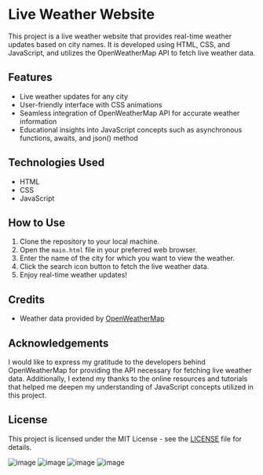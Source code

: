 # Live Weather Website

This project is a live weather website that provides real-time weather updates based on city names. It is developed using HTML, CSS, and JavaScript, and utilizes the OpenWeatherMap API to fetch live weather data.

## Features

- Live weather updates for any city
- User-friendly interface with CSS animations
- Seamless integration of OpenWeatherMap API for accurate weather information
- Educational insights into JavaScript concepts such as asynchronous functions, awaits, and json() method

## Technologies Used

- HTML
- CSS
- JavaScript

## How to Use

1. Clone the repository to your local machine.
2. Open the `main.html` file in your preferred web browser.
3. Enter the name of the city for which you want to view the weather.
4. Click the search icon button to fetch the live weather data.
5. Enjoy real-time weather updates!

## Credits

- Weather data provided by [OpenWeatherMap](https://openweathermap.org/)

## Acknowledgements

I would like to express my gratitude to the developers behind OpenWeatherMap for providing the API necessary for fetching live weather data. Additionally, I extend my thanks to the online resources and tutorials that helped me deepen my understanding of JavaScript concepts utilized in this project.

## License

This project is licensed under the MIT License - see the [LICENSE](LICENSE) file for details.

![image](https://github.com/Abhi125stack/Live-Weather-Website/assets/142906871/6adaa57a-c067-42de-94c1-eb4823ef8fec)
![image](https://github.com/Abhi125stack/Live-Weather-Website/assets/142906871/f7934c32-5f13-4e50-95be-ee051c63fd1a)
![image](https://github.com/Abhi125stack/Live-Weather-Website/assets/142906871/71443fd7-67c7-40f3-9549-58fd42594d8b)
![image](https://github.com/Abhi125stack/Live-Weather-Website/assets/142906871/05a14817-46c0-4e9d-95dd-7b6283d65f82)



